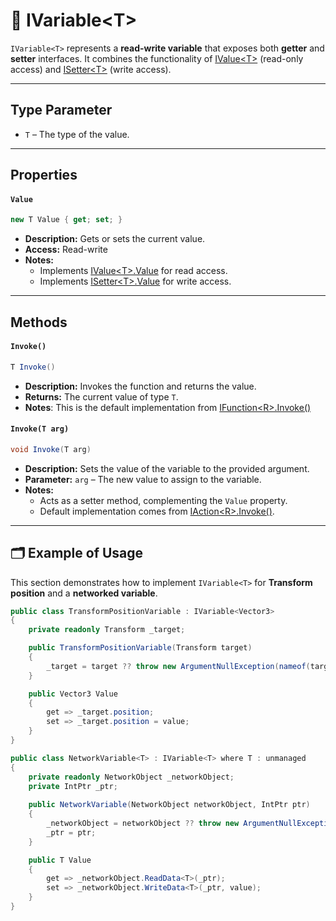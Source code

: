 # 🧩 IVariable&lt;T&gt;

`IVariable<T>` represents a **read-write variable** that exposes both **getter** and **setter** interfaces. It combines the functionality of [IValue&lt;T&gt;](../Values/IValue.md) (read-only access) and [ISetter&lt;T&gt;](../Setters/ISetter.md) (write access).

---

## Type Parameter

- `T` – The type of the value.

---

## Properties

#### `Value`
```csharp
new T Value { get; set; }
```
- **Description:** Gets or sets the current value.
- **Access:** Read-write
- **Notes:**
  - Implements [IValue&lt;T&gt;.Value](../Values/IValue.md#value) for read access.
  - Implements [ISetter&lt;T&gt;.Value](../Setters/ISetter.md/#value) for write access.

---

## Methods

#### `Invoke()`
```csharp
T Invoke()
```
- **Description:** Invokes the function and returns the value.
- **Returns:** The current value of type `T`.
- **Notes**: This is the default implementation from [IFunction&lt;R&gt;.Invoke()](../Functions/IFunction.md#invoke)


#### `Invoke(T arg)`
```csharp
void Invoke(T arg)
```
- **Description:** Sets the value of the variable to the provided argument.
- **Parameter:** `arg` – The new value to assign to the variable.
- **Notes:**
  - Acts as a setter method, complementing the `Value` property.
  - Default implementation comes from [IAction&lt;R&gt;.Invoke()](../Actions/IAction.md#invoket).

---

## 🗂 Example of Usage

This section demonstrates how to implement `IVariable<T>` for **Transform position** and a **networked variable**.

```csharp
public class TransformPositionVariable : IVariable<Vector3>
{
    private readonly Transform _target;

    public TransformPositionVariable(Transform target)
    {
        _target = target ?? throw new ArgumentNullException(nameof(target));
    }

    public Vector3 Value
    {
        get => _target.position;
        set => _target.position = value;
    }
}
```

```csharp
public class NetworkVariable<T> : IVariable<T> where T : unmanaged
{
    private readonly NetworkObject _networkObject;
    private IntPtr _ptr;
    
    public NetworkVariable(NetworkObject networkObject, IntPtr ptr)
    {
        _networkObject = networkObject ?? throw new ArgumentNullException(nameof(networkObject));
        _ptr = ptr;
    }

    public T Value
    {
        get => _networkObject.ReadData<T>(_ptr);
        set => _networkObject.WriteData<T>(_ptr, value);
    }
}
```